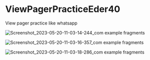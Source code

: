 # ViewPagerPracticeEder40

View pager practice like whatsapp

![Screenshot_2023-05-20-11-03-14-244_com example fragments](https://github.com/EderVidaurri40/ViewPagerPracticeEder40/assets/134014414/b82a9343-4c3d-4ed4-9ae9-dec743c0818b)

![Screenshot_2023-05-20-11-03-16-357_com example fragments](https://github.com/EderVidaurri40/ViewPagerPracticeEder40/assets/134014414/c29a70cc-cac9-428a-b21c-010d6546876d)

![Screenshot_2023-05-20-11-03-18-286_com example fragments](https://github.com/EderVidaurri40/ViewPagerPracticeEder40/assets/134014414/1c18f68e-7fcf-4082-9951-3dca8a8d104b)

